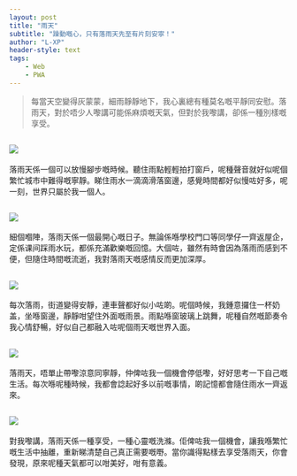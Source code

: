 ```yaml
---
layout: post
title: "雨天"
subtitle: "躁動嘅心，只有落雨天先至有片刻安寧！"
author: "L-XP"
header-style: text
tags:
    - Web
    - PWA
---
```


> 每當天空變得灰蒙蒙，細雨靜靜地下，我心裏總有種莫名嘅平靜同安慰。落雨天，對於唔少人嚟講可能係麻煩嘅天氣，但對於我嚟講，卻係一種別樣嘅享受。

![](https://raw.githubusercontent.com/ychlin1986/ychlin1986.github.io/master/img/2024/xiayu1.png)
------

落雨天係一個可以放慢腳步嘅時候。聽住雨點輕輕拍打窗戶，呢種聲音就好似呢個繁忙城市中難得嘅寧靜。睇住雨水一滴滴滑落窗邊，感覺時間都好似慢咗好多，呢一刻，世界只屬於我一個人。

![](https://raw.githubusercontent.com/ychlin1986/ychlin1986.github.io/master/img/2024/xiayu2.jpg)
------

細個嗰陣，落雨天係一個最開心嘅日子。無論係喺學校門口等同學仔一齊返屋企，定係课间踩雨水玩，都係充滿歡樂嘅回憶。大個咗，雖然有時會因為落雨而感到不便，但隨住時間嘅流逝，我對落雨天嘅感情反而更加深厚。

![](https://raw.githubusercontent.com/ychlin1986/ychlin1986.github.io/master/img/2024/xiayu3.png)
------

每次落雨，街道變得安靜，連車聲都好似小咗啲。呢個時候，我鍾意攞住一杯奶盖，坐喺窗邊，靜靜咁望住外面嘅雨景。雨點喺窗玻璃上跳舞，呢種自然嘅節奏令我心情舒暢，好似自己都融入咗呢個雨天嘅世界入面。

![](https://raw.githubusercontent.com/ychlin1986/ychlin1986.github.io/master/img/2024/xiayu5.jpg)
------

落雨天，唔單止帶嚟涼意同寧靜，仲俾咗我一個機會停低嚟，好好思考一下自己嘅生活。每次喺呢種時候，我都會諗起好多以前嘅事情，啲記憶都會隨住雨水一齊返來。

![](https://raw.githubusercontent.com/ychlin1986/ychlin1986.github.io/master/img/2024/xiayu4.png)
------

對我嚟講，落雨天係一種享受，一種心靈嘅洗滌。佢俾咗我一個機會，讓我喺繁忙嘅生活中抽離，重新睇清楚自己真正需要嘅嘢。當你識得點樣去享受落雨天，你會發現，原來呢種天氣都可以咁美好，咁有意義。
